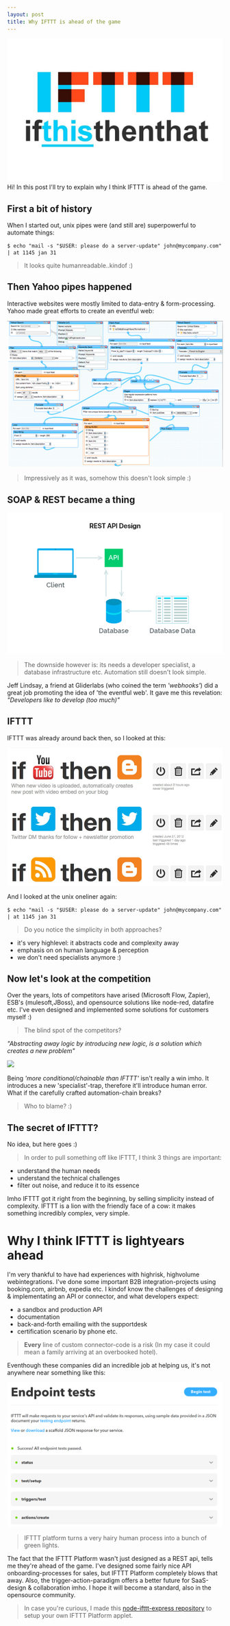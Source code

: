 ```yaml
---
layout: post
title: Why IFTTT is ahead of the game
---
```


<img src="/public/img/ifttt.jpg"/>

<div class="message">
  Hi! In this post I'll try to explain why I think IFTTT is ahead of the game.
</div>

## First a bit of history 

When I started out, unix pipes were (and still are) superpowerful to automate things:

    $ echo "mail -s "$USER: please do a server-update" john@mycompany.com" | at 1145 jan 31

> It looks quite humanreadable..kindof :)

## Then Yahoo pipes happened 

Interactive websites were mostly limited to data-entry & form-processing.
Yahoo made great efforts to create an eventful web:

<img src="/public/img/yahoopipes.jpg"/>

> Impressively as it was, somehow this doesn't look simple :)

## SOAP & REST became a thing

<img src="/public/img/rest.png"/>

> The downside however is: its needs a developer specialist, a database infrastructure etc. Automation still doesn't look simple.

Jeff Lindsay, a friend at Gliderlabs (who coined the term *'webhooks'*) did a great job promoting the idea of 'the eventful web'.
It gave me this revelation: *"Developers like to develop (too much)"*

## IFTTT 

IFTTT was already around back then, so I looked at this:

<img src="/public/img/ifttt-if-this-then-that.jpg"/>

And I looked at the unix oneliner again:

    $ echo "mail -s "$USER: please do a server-update" john@mycompany.com" | at 1145 jan 31

> Do you notice the simplicity in both approaches?

* it's very highlevel: it abstracts code and complexity away 
* emphasis on on human language & perception
* we don't need specialists anymore :)

## Now let's look at the competition

Over the years, lots of competitors have arised (Microsoft Flow, Zapier), ESB's (mulesoft,JBoss), and 
opensource solutions like node-red, datafire etc.
I've even designed and implemented some solutions for customers myself :)

> The blind spot of the competitors?

*"Abstracting away logic by introducing new logic, is a solution which creates a new problem"*

<img src="https://www.explainxkcd.com/wiki/images/d/d6/manuals.png" />

Being *'more conditional/chainable than IFTTT'* isn't really a win imho.
It introduces a new 'specialist'-trap, therefore it'll introduce human error.
What if the carefully crafted automation-chain breaks?

> Who to blame? :) 

## The secret of IFTTT?

No idea, but here goes :)

> In order to pull something off like IFTTT, I think 3 things are important:

* understand the human needs
* understand the technical challenges 
* filter out noise, and reduce it to its essence

Imho IFTTT got it right from the beginning, by selling simplicity instead of complexity.
IFTTT is a lion with the friendly face of a cow: it makes something incredibly complex, very simple.

# Why I think IFTTT is lightyears ahead

I'm very thankful to have had experiences with highrisk, highvolume webintegrations. I've done some important B2B integration-projects using booking.com, airbnb, expedia etc.
I kindof know the challenges of designing & implementating an API or connector, and what developers expect:

* a sandbox and production API
* documentation
* back-and-forth emailing with the supportdesk
* certification scenario by phone etc.

> **Every** line of custom connector-code is a risk (In my case it could mean a family arriving at an overbooked hotel).

Eventhough these companies did an incredible job at helping us, it's not anywhere near something like this:

<img src="/public/img/ifttt-onboarding.png"/>

> IFTTT platform turns a very hairy human process into a bunch of green lights. 

The fact that the IFTTT Platform wasn't just designed as a REST api, tells me they're ahead of the game.
I've designed some fairly nice API onboarding-processes for sales, but IFTTT Platform completely blows that away.
Also, the trigger-action-paradigm offers a better future for SaaS-design & collaboration imho.
I hope it will become a standard, also in the opensource community.

> In case you're curious, I made this [node-ifttt-express repository](https://github.com/coderofsalvation/node-ifttt-express) to setup your own IFTTT Platform applet.
